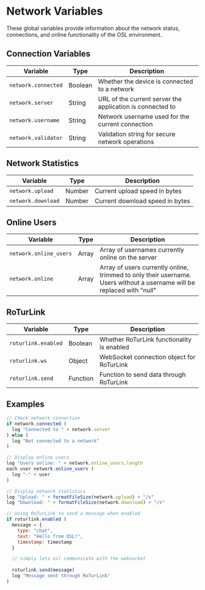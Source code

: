 # Network Variables

These global variables provide information about the network status, connections, and online functionality of the OSL environment.

## Connection Variables

| Variable | Type | Description |
| --- | --- | --- |
| `network.connected` | Boolean | Whether the device is connected to a network |
| `network.server` | String | URL of the current server the application is connected to |
| `network.username` | String | Network username used for the current connection |
| `network.validator` | String | Validation string for secure network operations |

## Network Statistics

| Variable | Type | Description |
| --- | --- | --- |
| `network.upload` | Number | Current upload speed in bytes |
| `network.download` | Number | Current download speed in bytes |

## Online Users

| Variable | Type | Description |
| --- | --- | --- |
| `network.online_users` | Array | Array of usernames currently online on the server |
| `network.online` | Array | Array of users currently online, trimmed to only their username. Users without a username will be replaced with "null" |

## RoTurLink

| Variable | Type | Description |
| --- | --- | --- |
| `roturlink.enabled` | Boolean | Whether RoTurLink functionality is enabled |
| `roturlink.ws` | Object | WebSocket connection object for RoTurLink |
| `roturlink.send` | Function | Function to send data through RoTurLink |

## Examples

```javascript
// Check network connection
if network.connected (
  log "Connected to " + network.server
) else (
  log "Not connected to a network"
)

// Display online users
log "Users online: " + network.online_users.length
each user network.online_users (
  log "-" + user
)

// Display network statistics
log "Upload: " + formatFileSize(network.upload) + "/s"
log "Download: " + formatFileSize(network.download) + "/s"

// Using RoTurLink to send a message when enabled
if roturlink.enabled (
  message = {
    type: "chat",
    text: "Hello from OSL!",
    timestamp: timestamp
  }

  // simply lets osl communicate with the websocket
  
  roturlink.send(message)
  log "Message sent through RoTurLink"
)
```